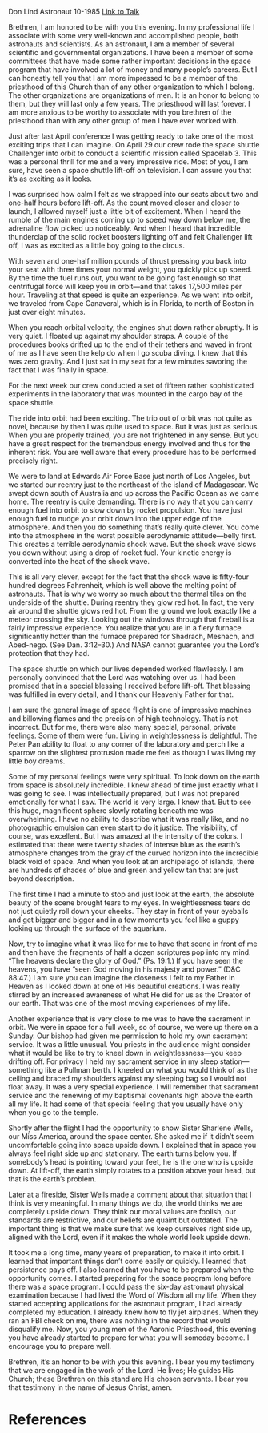 Don Lind
Astronaut
10-1985
[Link to Talk](https://www.churchofjesuschrist.org/study/general-conference/1985/10/the-heavens-declare-the-glory-of-god?lang=eng)

Brethren, I am honored to be with you this evening. In my professional life I associate with some very well-known and accomplished people, both astronauts and scientists. As an astronaut, I am a member of several scientific and governmental organizations. I have been a member of some committees that have made some rather important decisions in the space program that have involved a lot of money and many people’s careers. But I can honestly tell you that I am more impressed to be a member of the priesthood of this Church than of any other organization to which I belong. The other organizations are organizations of men. It is an honor to belong to them, but they will last only a few years. The priesthood will last forever. I am more anxious to be worthy to associate with you brethren of the priesthood than with any other group of men I have ever worked with.

Just after last April conference I was getting ready to take one of the most exciting trips that I can imagine. On April 29 our crew rode the space shuttle Challenger into orbit to conduct a scientific mission called Spacelab 3. This was a personal thrill for me and a very impressive ride. Most of you, I am sure, have seen a space shuttle lift-off on television. I can assure you that it’s as exciting as it looks.

I was surprised how calm I felt as we strapped into our seats about two and one-half hours before lift-off. As the count moved closer and closer to launch, I allowed myself just a little bit of excitement. When I heard the rumble of the main engines coming up to speed way down below me, the adrenaline flow picked up noticeably. And when I heard that incredible thunderclap of the solid rocket boosters lighting off and felt Challenger lift off, I was as excited as a little boy going to the circus.

With seven and one-half million pounds of thrust pressing you back into your seat with three times your normal weight, you quickly pick up speed. By the time the fuel runs out, you want to be going fast enough so that centrifugal force will keep you in orbit—and that takes 17,500 miles per hour. Traveling at that speed is quite an experience. As we went into orbit, we traveled from Cape Canaveral, which is in Florida, to north of Boston in just over eight minutes.

When you reach orbital velocity, the engines shut down rather abruptly. It is very quiet. I floated up against my shoulder straps. A couple of the procedures books drifted up to the end of their tethers and waved in front of me as I have seen the kelp do when I go scuba diving. I knew that this was zero gravity. And I just sat in my seat for a few minutes savoring the fact that I was finally in space.

For the next week our crew conducted a set of fifteen rather sophisticated experiments in the laboratory that was mounted in the cargo bay of the space shuttle.

The ride into orbit had been exciting. The trip out of orbit was not quite as novel, because by then I was quite used to space. But it was just as serious. When you are properly trained, you are not frightened in any sense. But you have a great respect for the tremendous energy involved and thus for the inherent risk. You are well aware that every procedure has to be performed precisely right.

We were to land at Edwards Air Force Base just north of Los Angeles, but we started our reentry just to the northeast of the island of Madagascar. We swept down south of Australia and up across the Pacific Ocean as we came home. The reentry is quite demanding. There is no way that you can carry enough fuel into orbit to slow down by rocket propulsion. You have just enough fuel to nudge your orbit down into the upper edge of the atmosphere. And then you do something that’s really quite clever. You come into the atmosphere in the worst possible aerodynamic attitude—belly first. This creates a terrible aerodynamic shock wave. But the shock wave slows you down without using a drop of rocket fuel. Your kinetic energy is converted into the heat of the shock wave.

This is all very clever, except for the fact that the shock wave is fifty-four hundred degrees Fahrenheit, which is well above the melting point of astronauts. That is why we worry so much about the thermal tiles on the underside of the shuttle. During reentry they glow red hot. In fact, the very air around the shuttle glows red hot. From the ground we look exactly like a meteor crossing the sky. Looking out the windows through that fireball is a fairly impressive experience. You realize that you are in a fiery furnace significantly hotter than the furnace prepared for Shadrach, Meshach, and Abed-nego. (See Dan. 3:12–30.) And NASA cannot guarantee you the Lord’s protection that they had.

The space shuttle on which our lives depended worked flawlessly. I am personally convinced that the Lord was watching over us. I had been promised that in a special blessing I received before lift-off. That blessing was fulfilled in every detail, and I thank our Heavenly Father for that.

I am sure the general image of space flight is one of impressive machines and billowing flames and the precision of high technology. That is not incorrect. But for me, there were also many special, personal, private feelings. Some of them were fun. Living in weightlessness is delightful. The Peter Pan ability to float to any corner of the laboratory and perch like a sparrow on the slightest protrusion made me feel as though I was living my little boy dreams.

Some of my personal feelings were very spiritual. To look down on the earth from space is absolutely incredible. I knew ahead of time just exactly what I was going to see. I was intellectually prepared, but I was not prepared emotionally for what I saw. The world is very large. I knew that. But to see this huge, magnificent sphere slowly rotating beneath me was overwhelming. I have no ability to describe what it was really like, and no photographic emulsion can even start to do it justice. The visibility, of course, was excellent. But I was amazed at the intensity of the colors. I estimated that there were twenty shades of intense blue as the earth’s atmosphere changes from the gray of the curved horizon into the incredible black void of space. And when you look at an archipelago of islands, there are hundreds of shades of blue and green and yellow tan that are just beyond description.

The first time I had a minute to stop and just look at the earth, the absolute beauty of the scene brought tears to my eyes. In weightlessness tears do not just quietly roll down your cheeks. They stay in front of your eyeballs and get bigger and bigger and in a few moments you feel like a guppy looking up through the surface of the aquarium.

Now, try to imagine what it was like for me to have that scene in front of me and then have the fragments of half a dozen scriptures pop into my mind. “The heavens declare the glory of God.” (Ps. 19:1.) If you have seen the heavens, you have “seen God moving in his majesty and power.” (D&C 88:47.) I am sure you can imagine the closeness I felt to my Father in Heaven as I looked down at one of His beautiful creations. I was really stirred by an increased awareness of what He did for us as the Creator of our earth. That was one of the most moving experiences of my life.

Another experience that is very close to me was to have the sacrament in orbit. We were in space for a full week, so of course, we were up there on a Sunday. Our bishop had given me permission to hold my own sacrament service. It was a little unusual. You priests in the audience might consider what it would be like to try to kneel down in weightlessness—you keep drifting off. For privacy I held my sacrament service in my sleep station—something like a Pullman berth. I kneeled on what you would think of as the ceiling and braced my shoulders against my sleeping bag so I would not float away. It was a very special experience. I will remember that sacrament service and the renewing of my baptismal covenants high above the earth all my life. It had some of that special feeling that you usually have only when you go to the temple.

Shortly after the flight I had the opportunity to show Sister Sharlene Wells, our Miss America, around the space center. She asked me if it didn’t seem uncomfortable going into space upside down. I explained that in space you always feel right side up and stationary. The earth turns below you. If somebody’s head is pointing toward your feet, he is the one who is upside down. At lift-off, the earth simply rotates to a position above your head, but that is the earth’s problem.

Later at a fireside, Sister Wells made a comment about that situation that I think is very meaningful. In many things we do, the world thinks we are completely upside down. They think our moral values are foolish, our standards are restrictive, and our beliefs are quaint but outdated. The important thing is that we make sure that we keep ourselves right side up, aligned with the Lord, even if it makes the whole world look upside down.

It took me a long time, many years of preparation, to make it into orbit. I learned that important things don’t come easily or quickly. I learned that persistence pays off. I also learned that you have to be prepared when the opportunity comes. I started preparing for the space program long before there was a space program. I could pass the six-day astronaut physical examination because I had lived the Word of Wisdom all my life. When they started accepting applications for the astronaut program, I had already completed my education. I already knew how to fly jet airplanes. When they ran an FBI check on me, there was nothing in the record that would disqualify me. Now, you young men of the Aaronic Priesthood, this evening you have already started to prepare for what you will someday become. I encourage you to prepare well.

Brethren, it’s an honor to be with you this evening. I bear you my testimony that we are engaged in the work of the Lord. He lives; He guides His Church; these Brethren on this stand are His chosen servants. I bear you that testimony in the name of Jesus Christ, amen.

# References
